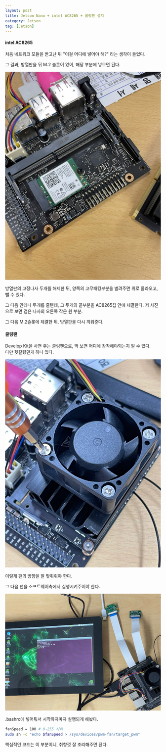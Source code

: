 ```yaml
---
layout: post
title: Jetson Nano + intel AC8265 + 쿨링팬 설치
category: Jetson
tag: [Jetson] 
---
```


#### intel AC8265

처음 네트워크 모듈을 받고난 뒤 "이걸 어디에 넣어야 해?" 라는 생각이 들었다.  

그 결과, 방열판을 뒤 M.2 슬롯이 있어, 해당 부분에 넣으면 된다.  

![이미지](https://github.com/ukcastle/ukcastle.github.io/blob/main/_posts/Jetson/_postimg/210520_Jetson-1/%EC%A0%AF%EC%8A%A8%EC%95%88%ED%85%8C%EB%82%98.jpg?raw=true)

방열판의 고정나사 두개를 해제한 뒤, 양쪽의 고무패킹부분을 벌려주면 위로 올라오고, 뺄 수 있다.  

그 다음 안테나 두개를 줄텐데, 그 두개의 끝부분을 AC8265칩 안에 체결한다. 저 사진으로 보면 검은 나사의 오른쪽 작은 원 부분.  

그 다음 M.2슬롯에 체결한 뒤, 방열판을 다시 끼워준다.  

#### 쿨링팬

Develop Kit을 사면 주는 쿨링팬으로, 딱 보면 어디에 장착해야되는지 알 수 있다.  
다만 헷갈렸던게 하나 있다.  

![이미지](https://github.com/ukcastle/ukcastle.github.io/blob/main/_posts/Jetson/_postimg/210520_Jetson-1/%EC%BF%A8%EB%A7%81%ED%8C%AC.jpg?raw=true)  

이렇게 팬의 방향을 잘 맞춰줘야 한다.  

그 다음 팬을 소프트웨어측에서 실행시켜주어야 한다.  

![이미지](https://github.com/ukcastle/ukcastle.github.io/blob/main/_posts/Jetson/_postimg/210520_Jetson-1/%ED%8C%AC%EC%86%8D%EB%8F%84.jpg?raw=true)  

.bashrc에 넣어둬서 시작하자마자 실행되게 해놨다.  

```bash
fanSpeed = 100 # 0~255 사이
sudo sh -c "echo $fanSpeed > /sys/devices/pwm-fan/target_pwm"
```

핵심적인 코드는 이 부분이니, 취향껏 잘 조리해주면 된다.